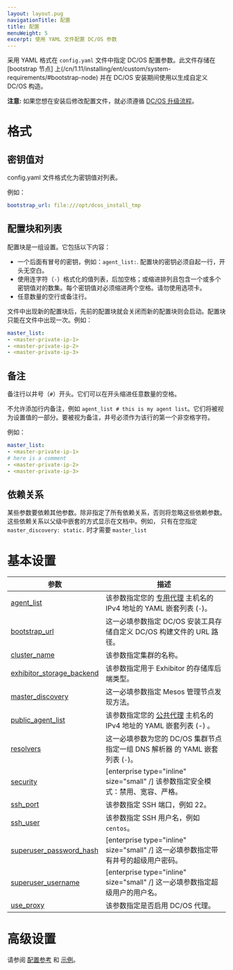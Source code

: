 ```yaml
---
layout: layout.pug
navigationTitle: 配置
title: 配置
menuWeight: 5
excerpt: 使用 YAML 文件配置 DC/OS 参数
---
```



采用 YAML 格式在 `config.yaml` 文件中指定 DC/OS 配置参数。此文件存储在 [bootstrap 节点] 上(/cn/1.11/installing/ent/custom/system-requirements/#bootstrap-node) 并在 DC/OS 安装期间使用以生成自定义 DC/OS 构造。

**注意:** 如果您想在安装后修改配置文件，就必须遵循 [DC/OS 升级流程](/cn/1.11/installing/ent/upgrading/)。

# 格式

## 密钥值对
config.yaml 文件格式化为密钥值对列表。

例如：

```yaml
bootstrap_url: file:///opt/dcos_install_tmp
```

## 配置块和列表
配置块是一组设置。它包括以下内容：

- 一个后面有冒号的密钥，例如：`agent_list:`. 配置块的密钥必须自起一行，开头无空白。
- 使用连字符（`-`）格式化的值列表，后加空格；或缩进排列且包含一个或多个密钥值对的数集。每个密钥值对必须缩进两个空格。请勿使用选项卡。
- 任意数量的空行或备注行。

文件中出现新的配置块后，先前的配置块就会关闭而新的配置块则会启动。配置块只能在文件中出现一次。例如：

```yaml
master_list:
- <master-private-ip-1>
- <master-private-ip-2>
- <master-private-ip-3>
```

## 备注
备注行以井号（`#`）开头。它们可以在开头缩进任意数量的空格。

不允许添加行内备注，例如 `agent_list # this is my agent list`。它们将被视为设置值的一部分。要被视为备注，井号必须作为该行的第一个非空格字符。

例如：

```yaml
master_list:
- <master-private-ip-1>
# here is a comment
- <master-private-ip-2>
- <master-private-ip-3>
```

## 依赖关系
某些参数要依赖其他参数。除非指定了所有依赖关系，否则将忽略这些依赖参数。这些依赖关系以父级中嵌套的方式显示在文档中。例如， 只有在您指定 ` master_discovery: static.` 时才需要 `master_list`

# 基本设置

| 参数 | 描述 |
|----------------------------------------|-----------------------------------------------------------------------------------------------------------------------------------------------------------|
| [agent_list](/1/1.11/installing/production/advanced-configuration/configuration-reference/#agent-list) | 该参数指定您的 [专用代理](/cn/1.11/overview/concepts/#private-agent-node) 主机名的 IPv4 地址的 YAML 嵌套列表 (`-`)。 |
| [bootstrap_url](/cn/1.11/installing/production/advanced-configuration/configuration-reference/#bootstrap-url) | 这一必填参数指定 DC/OS 安装工具存储自定义 DC/OS 构建文件的 URL 路径。 |
| [cluster_name](/cn/1.11/installing/production/advanced-configuration/configuration-reference/#cluster-name) | 该参数指定集群的名称。 |
| [exhibitor_storage_backend](/cn/1.11/installing/production/advanced-configuration/configuration-reference/#exhibitor-storage-backend) | 该参数指定用于 Exhibitor 的存储库后端类型。 |
| [master_discovery](/cn/1.11/installing/production/advanced-configuration/configuration-reference/#master-discovery-required) | 这一必填参数指定 Mesos 管理节点发现方法。 |
| [public_agent_list](/cn/1.11/installing/production/advanced-configuration/configuration-reference/#public-agent-list) | 该参数指定您的 [公共代理](/cn/1.11/overview/concepts/#public-agent-node) 主机名的 IPv4 地址的 YAML 嵌套列表 (-) 。 |
| [resolvers](/cn/1.11/installing/production/advanced-configuration/configuration-reference/#resolvers) | 这一必填参数为您的 DC/OS 集群节点指定一组 DNS 解析器 的 YAML 嵌套列表 (`-`)。 |
| [security](/cn/1.11/installing/production/advanced-configuration/configuration-reference/#security-enterprise) | [enterprise type="inline" size="small" /] 该参数指定安全模式：禁用、宽容、严格。 |
| [ssh_port](/cn/1.11/installing/production/advanced-configuration/configuration-reference/#ssh-port) | 该参数指定 SSH 端口，例如 22。|
| [ssh_user](/cn/1.11/installing/production/advanced-configuration/configuration-reference/#ssh-user) |该参数指定 SSH 用户名，例如 `centos`。 |
| [superuser_password_hash](/cn/1.11/installing/production/advanced-configuration/configuration-reference/#superuser-password-hash-required-enterprise) | [enterprise type="inline" size="small" /] 这一必填参数指定带有井号的超级用户密码。 |
| [superuser_username](/cn/1.11/installing/production/advanced-configuration/configuration-reference/#superuser-username-required-enterprise) | [enterprise type="inline" size="small" /] 这一必填参数指定超级用户的用户名。 |
| [use_proxy](/cn/1.11/installing/production/advanced-configuration/configuration-reference/#use-proxy) | 该参数指定是否启用 DC/OS 代理。|


# 高级设置

请参阅 [配置参考](/cn/1.11/installing/production/advanced-configuration/configuration-reference/#configuration-parameters) 和 [示例](/cn/1.11/installing/production/deploying-dcos/configuration/examples/)。
